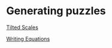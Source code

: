 # Generating puzzles

[Tilted Scales](./Tilted-Scales/)  

[Writing Equations](./Writing-Equations/)  